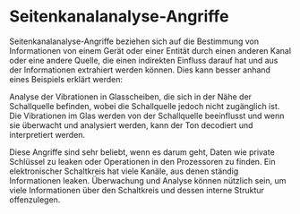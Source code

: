 # Seitenkanalanalyse-Angriffe

Seitenkanalanalyse-Angriffe beziehen sich auf die Bestimmung von Informationen von einem Gerät oder einer Entität durch einen anderen Kanal oder eine andere Quelle, die einen indirekten Einfluss darauf hat und aus der Informationen extrahiert werden können. Dies kann besser anhand eines Beispiels erklärt werden:

Analyse der Vibrationen in Glasscheiben, die sich in der Nähe der Schallquelle befinden, wobei die Schallquelle jedoch nicht zugänglich ist. Die Vibrationen im Glas werden von der Schallquelle beeinflusst und wenn sie überwacht und analysiert werden, kann der Ton decodiert und interpretiert werden.

Diese Angriffe sind sehr beliebt, wenn es darum geht, Daten wie private Schlüssel zu leaken oder Operationen in den Prozessoren zu finden. Ein elektronischer Schaltkreis hat viele Kanäle, aus denen ständig Informationen leaken. Überwachung und Analyse können nützlich sein, um viele Informationen über den Schaltkreis und dessen interne Struktur offenzulegen.
